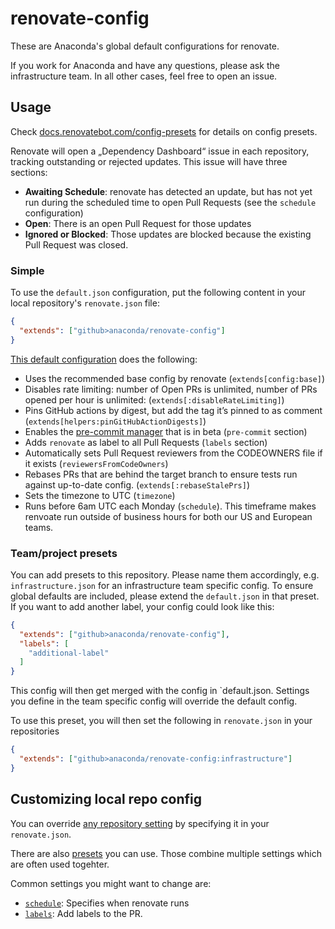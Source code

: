 # renovate-config

These are Anaconda's global default configurations for renovate.

If you work for Anaconda and have any questions, please ask the infrastructure team. In all other cases, feel free to open an issue.

## Usage

Check [docs.renovatebot.com/config-presets](https://docs.renovatebot.com/config-presets/) for details on config presets.

Renovate will open a „Dependency Dashboard“ issue in each repository, tracking outstanding or rejected updates. This issue will have three sections:

* **Awaiting Schedule**: renovate has detected an update, but has not yet run during the scheduled time to open Pull Requests (see the `schedule` configuration)
* **Open**: There is an open Pull Request for those updates
* **Ignored or Blocked**: Those updates are blocked because the existing Pull Request was closed.

### Simple

To use the `default.json` configuration, put the following content in your local repository's `renovate.json` file:

```json
{
  "extends": ["github>anaconda/renovate-config"]
}
```

[This default configuration](default.json) does the following:

* Uses the recommended base config by renovate (`extends[config:base]`)
* Disables rate limiting: number of Open PRs is unlimited, number of PRs opened per hour is unlimited: (`extends[:disableRateLimiting]`)
* Pins GitHub actions by digest, but add the tag it’s pinned to as comment (`extends[helpers:pinGitHubActionDigests]`)
* Enables the [pre-commit manager](https://docs.renovatebot.com/modules/manager/pre-commit/) that is in beta (`pre-commit` section)
* Adds `renovate` as label to all Pull Requests (`labels` section)
* Automatically sets Pull Request reviewers from the CODEOWNERS file if it exists (`reviewersFromCodeOwners`)
* Rebases PRs that are behind the target branch to ensure tests run against up-to-date config. (`extends[:rebaseStalePrs]`)
* Sets the timezone to UTC (`timezone`)
* Runs before 6am UTC each Monday (`schedule`). This timeframe makes renvoate run outside of business hours for both our US and European teams.

### Team/project presets

You can add presets to this repository. Please name them accordingly, e.g. `infrastructure.json` for an infrastructure team specific config. To ensure global defaults are included, please extend the `default.json` in that preset. If you want to add another label, your config could look like this:

```json
{
  "extends": ["github>anaconda/renovate-config"],
  "labels": [
    "additional-label"
  ]
}
```

This config will then get merged with the config in `default.json. Settings you define in the team specific config will override the default config.

To use this preset, you will then set the following in `renovate.json` in your repositories

```json
{
  "extends": ["github>anaconda/renovate-config:infrastructure"]
}
```

## Customizing local repo config

You can override [any repository setting](https://docs.renovatebot.com/configuration-options/) by specifying it in your `renovate.json`.

There are also [presets](https://docs.renovatebot.com/presets-default/) you can use. Those combine multiple settings which are often used togehter.

Common settings you might want to change are:

* [`schedule`](https://docs.renovatebot.com/configuration-options/#schedule): Specifies when renovate runs
* [`labels`](https://docs.renovatebot.com/configuration-options/#labels): Add labels to the PR.
